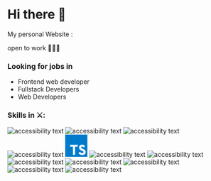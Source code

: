 # Hi there 👋
My personal Website : 

open to work 🎊🎉🎊
### Looking for jobs in
- Frontend web developer
-	Fullstack Developers
-	Web Developers

### Skills in ⚔️:
<p>
    <img src="assant/html-5.png (2).png" width="50" alt="accessibility text">
    <img src="assant/html-6.jpg (2).png" width="50" alt="accessibility text">
    <img src="assant/css.png (2).png" width="50" alt="accessibility text">
    <img src="assant/js.png (2).png" width="50" alt="accessibility text">
    <img src="assant/typescript.png" width="50" alt="accessibility text">
    <img src="assant/react-logo-1.png (2).png" width="50" alt="accessibility text">
    <img src="assant/nodejs-logo.png (2).png" width="50" alt="accessibility text">
    <img src="assant/next-js.png (2).png" width="50" alt="accessibility text">
    <img src="assant/Express-js.png (2).png" width="50" alt="accessibility text">
    <img src="assant/mongodb-logo.png (2).png" width="50" alt="accessibility text">
    <img src="assant/SQL.png (2).png" width="50" alt="accessibility text">
    <img src="assant/GIT-Github.png (2).png" width="50" alt="accessibility text">
</p>
<!--
**odedmasala/odedMasala** is a ✨ _special_ ✨ repository because its `README.md` (this file) appears on your GitHub profile.

Here are some ideas to get you started:


- 🔭 I’m currently working on ...
- 🌱 I’m currently learning ...
- 👯 I’m looking to collaborate on ...
- 🤔 I’m looking for help with ...
- 💬 Ask me about ...
- 📫 How to reach me: ...
- 😄 Pronouns: ...
- ⚡ Fun fact: ...
-->
